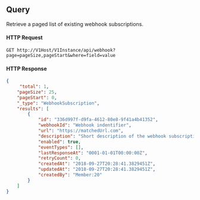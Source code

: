 ## Query

Retrieve a paged list of existing webhook subscriptions.

#### HTTP Request

`GET http://V1Host/V1Instance/api/webhook?page=pageSize,pageStart&where=field=value`

#### HTTP Response

```json
{
	 "total": 1,
    "pageSize": 25,
    "pageStart": 0,
    "_type": "WebhookSubscription",
    "results": [
		{
			"id": "336d997f-d9fa-4612-80e8-9f41a4b41352",
			"webhookId": "Webhook indentifier",
			"url": "https://matchedUrl.com",
			"description": "Short description of the webhook subscription",
			"enabled": true,
			"eventTypes": [],
			"lastResponseAt": "0001-01-01T00:00:00Z",
			"retryCount": 0,
			"createdAt": "2018-09-27T20:28:41.3829451Z",
			"updatedAt": "2018-09-27T20:28:41.3829451Z",
			"createdBy": "Member:20"
		}
	]
}
```